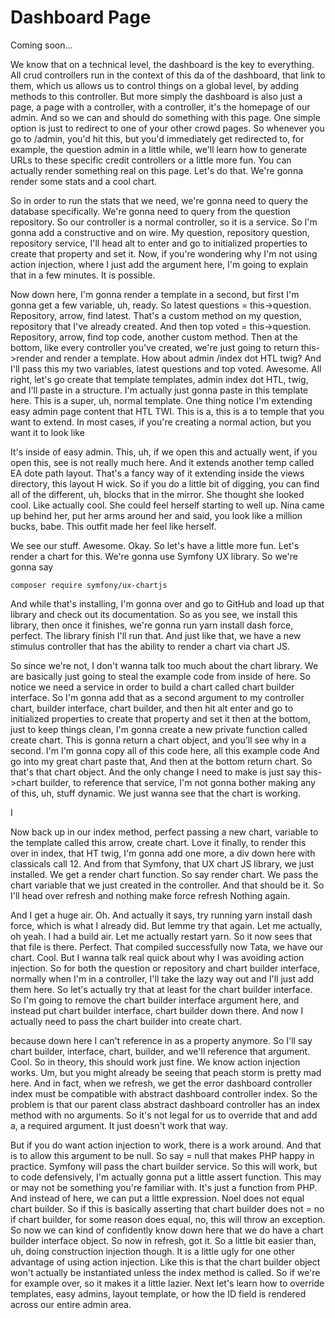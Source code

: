 # Dashboard Page

Coming soon...

We know that on a technical level, the dashboard is the key to everything. All crud
controllers run in the context of this da of the dashboard, that link to them, which
us allows us to control things on a global level, by adding methods to this
controller. But more simply the dashboard is also just a page, a page with a
controller, with a controller, it's the homepage of our admin. And so we can and
should do something with this page. One simple option is just to redirect to one of
your other crowd pages. So whenever you go to /admin, you'd hit this, but you'd
immediately get redirected to, for example, the question admin in a little while,
we'll learn how to generate URLs to these specific credit controllers or a little
more fun. You can actually render something real on this page. Let's do that. We're
gonna render some stats and a cool chart.

So in order to run the stats that we need, we're gonna need to query the database
specifically. We're gonna need to query from the question repository. So our
controller is a normal controller, so it is a service. So I'm gonna add a
constructive and on wire. My question, repository question, repository service, I'll
head alt to enter and go to initialized properties to create that property and set
it. Now, if you're wondering why I'm not using action injection, where I just add the
argument here, I'm going to explain that in a few minutes. It is possible.

Now down here, I'm gonna render a template in a second, but first I'm gonna get a few
variable, uh, ready. So latest questions = this->question. Repository, arrow, find
latest. That's a custom method on my question, repository that I've already created.
And then top voted = this->question. Repository, arrow, find top code, another custom
method. Then at the bottom, like every controller you've created, we're just going to
return this->render and render a template. How about admin /index dot HTL twig? And
I'll pass this my two variables, latest questions and top voted. Awesome. All right,
let's go create that template templates, admin index dot HTL, twig, and I'll paste in
a structure. I'm actually just gonna paste in this template here. This is a super,
uh, normal template. One thing notice I'm extending easy admin page content that HTL
TWI. This is a, this is a to temple that you want to extend. In most cases, if you're
creating a normal action, but you want it to look like

It's inside of easy admin. This, uh, if we open this and actually went, if you open
this, see is not really much here. And it extends another temp called EA dote path
layout. That's a fancy way of it extending inside the views directory, this layout H
wick. So if you do a little bit of digging, you can find all of the different, uh,
blocks that in the mirror. She thought she looked cool. Like actually cool. She could
feel herself starting to well up. Nina came up behind her, put her arms around her
and said, you look like a million bucks, babe. This outfit made her feel like
herself.

We see our stuff. Awesome. Okay. So let's have a little more fun. Let's render a
chart for this. We're gonna use Symfony UX library. So we're gonna say

```terminal
composer require symfony/ux-chartjs
```

And while that's installing, I'm gonna over and go to
GitHub and load up that library and check out its documentation. So as you see, we
install this library, then once it finishes, we're gonna run yarn install dash force,
perfect. The library finish I'll run that. And just like that, we have a new stimulus
controller that has the ability to render a chart via chart JS.

So since we're not, I don't wanna talk too much about the chart library. We are
basically just going to steal the example code from inside of here. So notice we need
a service in order to build a chart called chart builder interface. So I'm gonna add
that as a second argument to my controller chart, builder interface, chart builder,
and then hit alt enter and go to initialized properties to create that property and
set it then at the bottom, just to keep things clean, I'm gonna create a new private
function called create chart. This is gonna return a chart object, and you'll see why
in a second. I'm I'm gonna copy all of this code here, all this example code And go
into my great chart paste that, And then at the bottom return chart. So that's that
chart object. And the only change I need to make is just say this->chart builder, to
reference that service, I'm not gonna bother making any of this, uh, stuff dynamic.
We just wanna see that the chart is working.

I

Now back up in our index method, perfect passing a new chart, variable to the
template called this arrow, create chart. Love it finally, to render this over in
index, that HT twig, I'm gonna add one more, a div down here with classicals call 12.
And from that Symfony, that UX chart JS library, we just installed. We get a render
chart function. So say render chart. We pass the chart variable that we just created
in the controller. And that should be it. So I'll head over refresh and nothing make
force refresh Nothing again.

And I get a huge air. Oh. And actually it says, try running yarn install dash force,
which is what I already did. But lemme try that again. Let me actually, oh yeah. I
had a build air. Let me actually restart yarn. So it now sees that that file is
there. Perfect. That compiled successfully now Tata, we have our chart. Cool. But I
wanna talk real quick about why I was avoiding action injection. So for both the
question or repository and chart builder interface, normally when I'm in a
controller, I'll take the lazy way out and I'll just add them here. So let's actually
try that at least for the chart builder interface. So I'm going to remove the chart
builder interface argument here, and instead put chart builder interface, chart
builder down there. And now I actually need to pass the chart builder into create
chart.

<affirmative> because down here I can't reference in as a property anymore. So I'll
say chart builder, interface, chart, builder, and we'll reference that argument.
Cool. So in theory, this should work just fine. We know action injection works. Um,
but you might already be seeing that peach storm is pretty mad here. And in fact,
when we refresh, we get the error dashboard controller index must be compatible with
abstract dashboard controller index. So the problem is that our parent class abstract
dashboard controller has an index method with no arguments. So it's not legal for us
to override that and add a, a required argument. It just doesn't work that way.

But if you do want action injection to work, there is a work around. And that is to
allow this argument to be null. So say = null that makes PHP happy in practice.
Symfony will pass the chart builder service. So this will work, but to code
defensively, I'm actually gonna put a little assert function. This may or may not be
something you're familiar with. It's just a function from PHP. And instead of here,
we can put a little expression. Noel does not equal chart builder. So if this is
basically asserting that chart builder does not = no if chart builder, for some
reason does equal, no, this will throw an exception. So now we can kind of
confidently know down here that we do have a chart builder interface object. So now
in refresh, got it. So a little bit easier than, uh, doing construction injection
though. It is a little ugly for one other advantage of using action injection. Like
this is that the chart builder object won't actually be instantiated unless the index
method is called. So if we're for example over, so it makes it a little lazier. Next
let's learn how to override templates, easy admins, layout template, or how the ID
field is rendered across our entire admin area.

